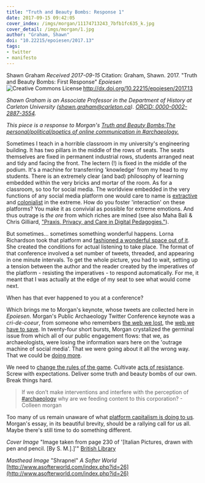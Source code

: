 ```yaml
---
title: "Truth and Beauty Bombs: Response 1"
date: 2017-09-15 09:42:05
cover_index: /imgs/morgan/11174713243_7bfb1fc635_k.jpg
cover_detail: /imgs/morgan/1.jpg
author: "Graham, Shawn"
doi: "10.22215/epoiesen/2017.13"
tags:
- twitter
- manifesto
---
```


Shawn Graham
_Received 2017-09-15_
Citation: Graham, Shawn. 2017. "Truth and Beauty Bombs: First Response" _Epoiesen_ http://dx.doi.org/10.22215/epoiesen/2017.13
<a rel="license" href="http://creativecommons.org/licenses/by-sa/4.0/"><img alt="Creative Commons License" style="border-width:0" src="https://i.creativecommons.org/l/by-sa/4.0/80x15.png" align="left" /></a><br />

_Shawn Graham is an Associate Professor in the Department of History at Carleton University (shawn.graham@carleton.ca). [ORCID: 0000-0002-2887-3554](https://orcid.org/0000-0002-2887-3554)._

_This piece is a response to Morgan's [Truth and Beauty Bombs:The personal/political/poetics of online communication in \#archaeology.](/2017/05/04/truth-and-beauty-bombs/)_

Sometimes I teach in a horrible classroom in my university's engineering building. It has two pillars in the middle of the rows of seats. The seats themselves are fixed in permanent industrial rows, students arranged neat and tidy and facing the front. The lectern (!) is fixed in the middle of the podium. It's a machine for transferring 'knowledge' from my head to my students. There is an extremely clear (and bad) philosophy of learning embedded within the very bricks and mortar of the room. As for a classroom, so too for social media. The worldview embedded in the very functions of any social media platform one would care to name is [extractive](https://hapgood.us/2017/09/14/a-state-sales-tax-on-personal-data/) and [colonialist](https://motherboard.vice.com/en_us/article/nz7eyg/wikipedia-zero-facebook-free-basics-angola-pirates-zero-rating) in the extreme. How do you foster 'interaction' on these platforms? You make it as convivial as possible for extreme emotions. And thus outrage is _the ore_ from which riches are mined (see also Maha Bali & Chris Gilliard, ["Praxis, Privacy, and Care in Digital Pedagogies."](https://www.youtube.com/watch?v=Sn0E1LdNL8k&feature=youtu.be)).

But sometimes... sometimes something wonderful happens. Lorna Richardson took that platform and [fashioned a wonderful space out of it](https://publicarchaeologyconference.wordpress.com/). She created the conditions for actual listening to take place. The format of that conference involved a set number of tweets, threaded, and appearing in one minute intervals. To get the whole picture, you had to wait, setting up a tension between the author and the reader created by the imperatives of the platform - resisting the imperatives - to respond automatically. For me, it meant that I was actually at the edge of my seat to see what would come next.

When has that ever happened to you at a conference?

Which brings me to Morgan's keynote, whose tweets are collected here in _Epoiesen_. Morgan's Public Archaeology Twitter Conference keynote was a _cri-de-coeur_, from someone who remembers [the web we lost](http://anildash.com/2012/12/the-web-we-lost.html), the [web we have to save](https://medium.com/matter/the-web-we-have-to-save-2eb1fe15a426). In twenty-four short bursts, Morgan crystalized the germinal issue from which all of our public engagement flows: that we, as archaeologists, were losing the information wars here on the 'outrage machine of social media'. That we were going about it all the wrong way. That we could be [doing more](https://sarahemilybond.com/2017/09/10/hold-my-mead-a-bibliography-for-historians-hitting-back-at-white-supremacy/).

We need to [change the rules of the game](http://www.longviewoneducation.org/social-media-isnt-for-learning/). Cultivate [acts of resistance](https://hapgood.us/2017/09/05/students-as-creators-and-the-capitalist-impulse/). Screw with expectations. Deliver some truth and beauty bombs of our own. Break things hard.

> If we don’t make interventions and interfere with the perception of [\#archaeology](https://twitter.com/search?q=archaeology&src=typd) why are we feeding content to this corporation? - Colleen morgan
&nbsp;&nbsp;&nbsp;


Too many of us remain unaware of what [platform capitalism is doing to us](https://twitter.com/zeynep/status/908430690487865344). Morgan's essay, in its beautiful brevity, should be a rallying call for us all. Maybe there's still time to do something different.

_Cover Image_ "Image taken from page 230 of '[Italian Pictures, drawn with pen and pencil. [By S. M.].]'" [British Library](https://www.flickr.com/photos/britishlibrary/11174713243/)

_Masthead Image_ "Shrapnel" _A Softer World_ [http://www.asofterworld.com/index.php?id=26](http://www.asofterworld.com/index.php?id=26)
